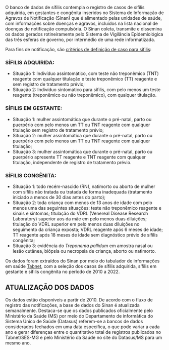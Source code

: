 O banco de dados de sífilis contempla o registro de casos de sífilis adquirida, em gestantes e congênita inseridos no Sistema de Informação de Agravos de Notificação (Sinan) que é alimentado pelas unidades de saúde, com informações sobre doenças e agravos, incluídos na lista nacional de doenças de notificação compulsória. O Sinan coleta, transmite e dissemina os dados gerados rotineiramente pelo Sistema de Vigilância Epidemiológica das três esferas de governo, por intermédio de uma rede informatizada.

Para fins de notificação, são [critérios de definição de caso para sífilis](https://www.saude.df.gov.br/documents/37101/0/Nota_Informativa_10-2022___Sifilis_13.05+nota+Tecnica+MS.pdf/bb51f424-e674-1e92-83b3-5f50bdee77f4?t=1683890523022):

### SÍFILIS ADQUIRIDA: 

* Situação 1: Indivíduo assintomático, com teste não treponêmico (TNT) reagente com qualquer titulação e teste treponêmico (TT) reagente e sem registro de tratamento prévio;
* Situação 2: Indivíduo sintomático para sífilis, com pelo menos um teste reagente (treponêmico ou não treponêmico), com qualquer titulação.

### SÍFILIS EM GESTANTE:

* Situação 1: mulher assintomática que durante o pré-natal, parto ou puerpério com pelo menos um TT ou TNT reagente com qualquer titulação sem registro de tratamento prévio;
* Situação 2: mulher assintomática que durante o pré-natal, parto ou puerpério com pelo menos um TT ou TNT reagente com qualquer titulação; 
* Situação 3: mulher assintomática que durante o pré-natal, parto ou puerpério apresente TT reagente e TNT reagente com qualquer titulação, independente de registro de tratamento prévio.

### SÍFILIS CONGÊNITA:

* Situação 1: todo recém-nascido (RN), natimorto ou aborto de mulher com sífilis não tratada ou tratada de forma inadequada (tratamento iniciado a menos de 30 dias antes do parto); 
* Situação 2: toda criança com menos de 13 anos de idade com pelo menos uma das seguintes situações: teste não treponêmico reagente e sinais e sintomas; titulação do VDRL (Venereal Disease Research Laboratory) superior aos da mãe em pelo menos duas diluições; titulação do VDRL superior em pelo menos duas diluições no seguimento da criança exposta; VDRL reagente após 6 meses de idade; TT reagente após 18 meses de idade sem diagnóstico prévio de sífilis congênita; 
* Situação 3: evidência do _Treponema pallidum_ em amostra nasal ou lesão cutânea, biópsia ou necropsia de criança, aborto ou natimorto.

Os dados foram extraídos do Sinan por meio do tabulador de informações em saúde [Tabnet](http://vigilancia.saude.mg.gov.br/index.php/informacoes-de-saude/informacoes-de-saude-tabnet-mg/), com a seleção dos casos de sífilis adquirida, sífilis em gestante e sífilis congênita no período de 2010 a 2022.

## ATUALIZAÇÃO DOS DADOS

Os dados estão disponíveis a partir de 2010. De acordo com o fluxo de registro das notificações, a base de dados do Sinan é atualizada semanalmente. Destaca-se que os dados publicados oficialmente pelo Ministério da Saúde (MS) por meio do Departamento de informática do Sistema Único de Saúde (Datasus) referem-se a bancos de dados considerados fechados em uma data específica, o que pode variar a cada ano e gerar diferenças entre o quantitativo total de registros publicados no Tabnet/SES-MG e pelo Ministério da Saúde no site do Datasus/MS para um mesmo ano.
